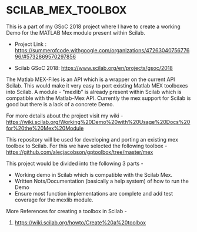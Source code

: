 # SCILAB_MEX_TOOLBOX

This is a part of my GSoC 2018 project where I have to create a working Demo for the MATLAB Mex module present within Scilab.

- Project Link : https://summerofcode.withgoogle.com/organizations/4726304075677696/#5732869570297856

- Scilab GSoC 2018: https://www.scilab.org/en/projects/gsoc/2018

The Matlab MEX-Files is an API which is a wrapper on the current API Scilab. This would make it very easy to port existing Matlab
MEX toolboxes into Scilab. A module - "mexlib" is already present within Scilab which is compatible with the Matlab-Mex API. Currently
the mex support for Scilab is good but there is a lack of a concrete Demo.

For more details about the project visit my wiki - https://wiki.scilab.org/Working%20Demo%20with%20Usage%20Docs%20for%20the%20Mex%20Module

This repository will be used for developing and porting an existing mex toolbox to Scilab.
For this we have selected the following toolbox - https://github.com/alecjacobson/gptoolbox/tree/master/mex

This project would be divided into the following 3 parts - 
- Working demo in Scilab which is compatible with the Scilab Mex.
- Written Nots/Documentation (basically a help system) of how to run the Demo
- Ensure most function implementations are complete and add test coverage for the mexlib module.

More References for creating a toolbox in Scilab - 

1. https://wiki.scilab.org/howto/Create%20a%20toolbox
